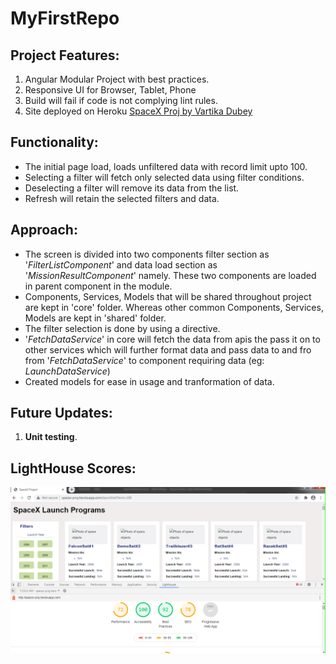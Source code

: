 # MyFirstRepo

## Project Features:

1. Angular Modular Project with best practices.
2. Responsive UI for Browser, Tablet, Phone
3. Build will fail if code is not complying lint rules.
4. Site deployed on Heroku [SpaceX Proj by Vartika Dubey](http://spacex-proj.herokuapp.com)

## Functionality:

- The initial page load, loads unfiltered data with record limit upto 100.
- Selecting a filter will fetch only selected data using filter conditions.
- Deselecting a filter will remove its data from the list.
- Refresh will retain the selected filters and data.

## Approach:

- The screen is divided into two components filter section as '_FilterListComponent_' and data load section as '_MissionResultComponent_' namely. These two components are loaded in parent component in the module. 
- Components, Services, Models that will be shared throughout project are kept in 'core' folder. Whereas other common Components, Services, Models are kept in 'shared' folder.
- The filter selection is done by using a directive.
- '_FetchDataService_' in core will fetch the data from apis the pass it on to other services which will further format data and pass data to and fro from '_FetchDataService_' to component requiring data (eg: _LaunchDataService_)
- Created models for ease in usage and tranformation of data.


## Future Updates:
1. **Unit testing**.

## LightHouse Scores:

<img src="https://github.com/VartikaDubey/MyFirstRepo/blob/master/LightHouseScore.PNG">
